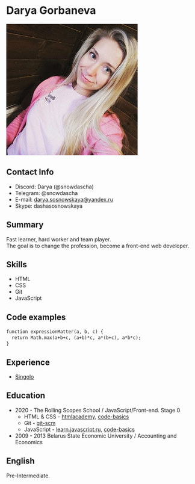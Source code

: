 # Darya Gorbaneva
![photo](/assets/img/IMG_01.jpg)
##  Contact Info
* Discord: Darya (@snowdascha)
* Telegram: @snowdascha
* E-mail: darya.sosnowskaya@yandex.ru
* Skype: dashasosnowskaya
## Summary
Fast learner, hard worker and team player.  
The goal is to change the profession, become a front-end web developer.  
## Skills
* HTML
* CSS
* Git
* JavaScript  
## Code examples
```
function expressionMatter(a, b, c) {
  return Math.max(a+b+c, (a+b)*c, a*(b+c), a*b*c);
}
```
## Experience
* [Singolo](https://snowdascha.github.io/singolo/)
## Education
* 2020 - The Rolling Scopes School / JavaScript/Front-end. Stage 0
    + HTML & CSS - [htmlacademy](https://htmlacademy.ru/), [code-basics](https://ru.code-basics.com/)
    + Git - [git-scm](https://git-scm.com/)
    + JavaScript - [learn.javascript.ru](https://learn.javascript.ru/), [code-basics](https://ru.code-basics.com/)
* 2009 - 2013 Belarus State Economic University / Accounting and Economics  
## English
Pre-Intermediate.
